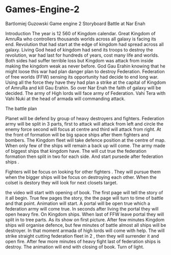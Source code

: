 # Games-Engine-2
Bartlomiej Guzowski 
Game engine  2
Storyboard 
Battle at Nar Enah


Introduction 
The year is 12 560 of Kingdom calendar. Great Kingdom of AmruRa who controllers thousands worlds across all galaxy is facing its end.  Revolution that had start at the edge of kingdom had spread across all galaxy. Living God head of kingdom had send its troops to destroy the revolution, war had last for hundreds of years, cost many life and worlds. Both sides had suffer terrible loss but Kingdom was attack from inside making the kingdom weak as never before. God Gau Erahin  knowing that he might loose this war had plan danger plan to destroy Federation. Federation of free worlds (FFW) sensing its opportunity had decide to end long war. Using all the force they have they had plan a strike at the capital of Kingdom of AmruRa and kill Gau Erahin. So over Nar Enah the faith of galaxy will be decided. The army of High lords will face army of Federation. Vahi Tera with Vahi Nuki at the head of armada will commanding attack. 

The battle plan 

Planet will be defend by group of heavy destroyers and fighters. Federation army will be split in 3 parts, first to attack will attack from left and circle the enemy force second will focus at centre and third will attack  from right. At the front of formation will be big space ships after them fighters and bombers. The Kingdom fleet will take defence position at the centre of map.  When only few of the ships will remain a back up will come. The army made of biggest ships that kingdom have. The will cut true the federation formation then split in two for each side. And start pursede after federation ships .

Fighters will be focus on looking for other fighters . They will pursue them when the bigger ships will be focus on destroying each other. When the colset is destory they will look for next closets target.

the video will start with opening of book. The first page will tell the story of it all begin. True few pages the story, the the page will turn to time of battle and that point. Animation will start. A portal will be open true which a federation army will come true. In seconds after living the portal they will open heavy fire. On Kingdom ships. When last of FFW leave portal they will split in to tree parts. As its show on first picture. After few minutes Kingdom ships will organise defence, but few minutes of battle almost all ships will be destroyer. In that moment armada of high lords will come with help. The will strike straight cutting  federation fleet in 2 , then they will surrender it and open fire. After few more minutes of heavy fight last of federation ships is destroy. The animation will end with closing of book. Turn of light. 
